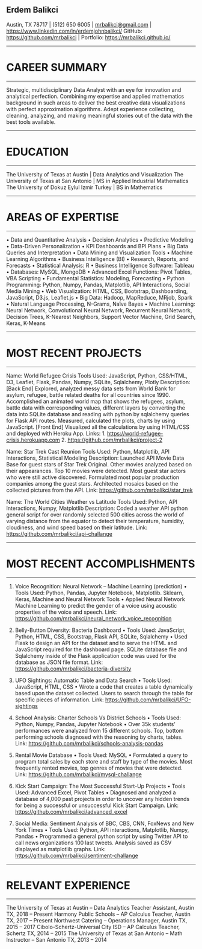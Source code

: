 ## Erdem Balikci
Austin, TX 78717 | (512) 650 6005 | mrbalikci@gmail.com | https://www.linkedin.com/in/erdemjohnbalikci/
GitHub: https://github.com/mrbalikci | Portfolio: https://mrbalikci.github.io/
________________________________________
# CAREER SUMMARY
________________________________________
Strategic, multidisciplinary Data Analyst with an eye for innovation and analytical perfection. Combining my expertise and applied mathematics background in such areas to deliver the best creative data visualizations with perfect approximation algorithms. Adept experience collecting, cleaning, analyzing, and making meaningful stories out of the data with the best tools available.
________________________________________
# EDUCATION
________________________________________
The University of Texas at Austin | Data Analytics and Visualization
The University of Texas at San Antonio | MS in Applied Industrial Mathematics
The University of Dokuz Eylul Izmir Turkey | BS in Mathematics
________________________________________
# AREAS OF EXPERTISE
________________________________________
•	Data and Quantitative Analysis
•	Decision Analytics
•	Predictive Modeling
•	Data-Driven Personalization
•	KPI Dashboards and BPI Plans
•	Big Data Queries and Interpretation
•	Data Mining and Visualization Tools
•	Machine Learning Algorithms
•	Business Intelligence (BI)
•	Research, Reports, and Forecasts
•	Statistical Analysis: R
•	Business Intelligence Software: Tableau
•	Databases: MySQL, MongoDB	•	Advanced Excel Functions: Pivot Tables, VBA Scripting
•	Fundamental Statistics: Modeling, Forecasting
•	Python Programming: Python, Numpy, Pandas, Matplotlib, API Interactions, Social Media Mining
•	Web Visualization: HTML, CSS, Bootstrap, Dashboarding, JavaScript, D3.js, Leaflet.js
•	Big Data: Hadoop, MapReduce, MRjob, Spark
•	Natural Language Processing, N-Grams, Naïve Bayes
•	Machine Learning: Neural Network, Convolutional Neural Network, Recurrent Neural Network, Decision Trees, K-Nearest Neighbors, Support Vector Machine, Grid Search, Keras, K-Means
________________________________________
# MOST RECENT PROJECTS
________________________________________
Name: World Refugee Crisis
Tools Used: JavaScript, Python, CSS/HTML, D3, Leaflet, Flask, Pandas, Numpy, SQLite, Sqlalchemy, Plotly
Description: [Back End] Explored, analyzed messy data sets from World Bank for asylum, refugee, battle related deaths for all countries since 1990. Accomplished an animated world map that shows the refugees, asylum, battle data with corresponding values, different layers by converting the data into SQLite database and reading with python by sqlalchemy queries for Flask API routes. Measured, calculated the plots, charts by using JavaScript. [Front End] Visualized all the calculations by using HTML/CSS and deployed with Heroku App. 
Links: 1. https://world-refugee-crisis.herokuapp.com 2. https://github.com/mrbalikci/project-2

Name: Star Trek Cast Reunion
Tools Used: Python, Matplotlib, API Interactions, Statistical Modeling
Description: Launched API Movie Data Base for guest stars of Star Trek Original. Other movies analyzed based on their appearances. Top 10 movies were detected. Most guest star actors who were still active discovered. Formulated most popular production companies among the guest stars. Architected mosaics based on the collected pictures from the API. 
Link: https://github.com/mrbalikci/star_trek


Name: The World Cities Weather vs Latitude
Tools Used: Python, API Interactions, Numpy, Matplotlib
Description: Coded a weather API python general script for over randomly selected 500 cities across the world of varying distance from the equator to detect their temperature, humidity, cloudiness, and wind speed based on their latitude. 
Link: https://github.com/mrbalikci/api-challange
________________________________________
# MOST RECENT ACCOMPLISHMENTS
________________________________________
1.	Voice Recognition: Neural Network – Machine Learning (prediction)
•	Tools Used: Python, Pandas, Jupyter Notebook, Matplotlib. Sklearn, Keras, Machine and Neural Network Tools
•	Applied Neural Network Machine Learning to predict the gender of a voice using acoustic properties of the voice and speech. Link: https://github.com/mrbalikci/neural_network_voice_recognition
2.	Belly-Button Diversity: Bacteria Dashboard
•	Tools Used: JavaScript, Python, HTML, CSS, Bootstrap, Flask API, SQLite, Sqlalchemy
•	Used Flask to design an API for the dataset and to serve the HTML and JavaScript required for the dashboard page. SQLite database file and Sqlalchemy inside of the Flask application code was used for the database as JSON file format. Link: https://github.com/mrbalikci/bacteria-diversity

3.	UFO Sightings: Automatic Table and Data Search 
•	Tools Used: JavaScript, HTML, CSS
•	Wrote a code that creates a table dynamically based upon the dataset collected. Users to search through the table for specific pieces of information. Link: https://github.com/mrbalikci/UFO-sightings

4.	School Analysis: Charter Schools Vs District Schools
•	Tools Used: Python, Numpy, Pandas, Jupyter Notebook
•	Over 35k students’ performances were analyzed from 15 different schools. Top, bottom performing schools diagnosed with the reasoning by charts, tables. Link: https://github.com/mrbalikci/schools-analysis-pandas

5.	Rental Movie Database
•	Tools Used: MySQL 
•	Formulated a query to program total sales by each store and staff by type of the movies. Most frequently rented movies, top genres of movies that were detected. Link: https://github.com/mrbalikci/mysql-challange

6.	Kick Start Campaign: The Most Successful Start-Up Projects 
•	Tools Used: Advanced Excel, Pivot Tables
•	Diagnosed and analyzed a database of 4,000 past projects in order to uncover any hidden trends for being a successful or unsuccessful Kick Start Campaign. Link: https://github.com/mrbalikci/advanced_excel

7.	Social Media: Sentiment Analysis of BBC, CBS, CNN, FoxNews and New York Times
•	Tools Used: Python, API interactions, Matplotlib, Numpy, Pandas
•	Programmed a general python script by using Twitter API to call news organizations 100 last tweets. Analysis saved as CSV displayed as matplotlib graphs. Link: https://github.com/mrbalikci/sentiment-challange
________________________________________
# RELEVANT EXPERIENCE 
________________________________________
The University of Texas at Austin – Data Analytics Teacher Assistant, Austin TX, 2018 – Present 
Harmony Public Schools – AP Calculus Teacher, Austin TX, 2017 – Present 
Northwest Catering – Operations Manager, Austin TX, 2015 – 2017
Cibolo-Schertz-Universal City ISD – AP Calculus Teacher, Schertz TX, 2014 – 2015
The University of Texas at San Antonio – Math Instructor – San Antonio TX, 2013 – 2014
